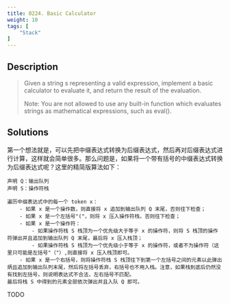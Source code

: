 ```yaml
---
title: 0224. Basic Calculator
weight: 10
tags: [
	"Stack"
]
---
```


## Description 
> Given a string s representing a valid expression, implement a basic calculator to evaluate it, and return the result of the evaluation.
> 
> Note: You are not allowed to use any built-in function which evaluates strings as mathematical expressions, such as eval().

## Solutions

第一个想法就是，可以先把中缀表达式转换为后缀表达式，然后再对后缀表达式进行计算，这样就会简单很多。那么问题是，如果将一个带有括号的中缀表达式转换为后缀表达式呢？这里的精简版算法如下：
```
声明 Q：输出队列
声明 S：操作符栈

遍历中缀表达式中的每一个 token x：
	- 如果 x 是一个操作数，则直接将 x 追加到输出队列 Q 末尾，否则往下检查；
	- 如果 x 是一个左括号"("，则将 x 压入操作符栈，否则往下检查；
	- 如果 x 是一个操作符：
		- 如果操作符栈 S 栈顶为一个优先级大于等于 x 的操作符，则将 S 栈顶的操作符弹出并且追加到输出队列 Q 末尾，最后将 x 压入栈顶；
		- 如果操作符栈 S 栈顶为一个优先级小于等于 x 的操作符，或者不为操作符（这里只可能是左括号"（"）,则直接将 x 压入栈顶即可。
	- 如果 x 是一个右括号，则将操作符栈 S 栈顶往下到第一个左括号之间的元素以此弹出炳且追加到输出队列末尾，然后将左括号丢弃，右括号也不用入栈。注意，如果栈到底后仍然没有找到左括号，则说明表达式不合法，左右括号不匹配。
最后将栈 S 中得到的元素全部依次弹出并且入队 Q 即可。
```

TODO
